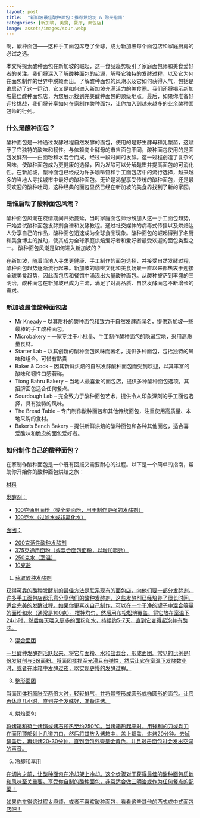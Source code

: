 ```yaml
---
layout: post
title:  "新加坡最佳酸种面包：推荐烘焙坊 & 购买指南"
categories: [新加坡, 美食, 餐厅, 面包店]
image: assets/images/sour.webp
---
```


啊，酸种面包——这种手工面包席卷了全球，成为新加坡每个面包店和家庭厨房的必试之选。

本文将探索酸种面包在新加坡的崛起，这一食品趋势吸引了家庭面包师和美食爱好者的关注。我们将深入了解酸种面包的起源，解释它独特的发酵过程，以及它为何在面包制作的世界中脱颖而出。了解酸种面包的风潮以及它如何获得人气，包括是谁启动了这一运动，它又是如何进入新加坡充满活力的美食圈。我们还将揭示新加坡最佳酸种面包店，为您展示找到完美酸种面包的顶级地点。最后，如果你准备好迎接挑战，我们将分享如何在家制作酸种面包，让你加入到越来越多的业余酸种面包师的行列。

### 什么是酸种面包？

酸种面包是一种通过发酵过程自然发酵的面包，使用的是野生酵母和乳酸菌，这赋予了它独特的酸味和韧性。与依赖商业酵母的市售面包不同，酸种面包使用的是面包发酵剂——由面粉和水混合而成，经过一段时间的发酵。这一过程创造了复杂的风味，使酸种面包成为更健康的选择，因为发酵可以分解麸质并提高面包的可消化性。在新加坡，酸种面包已经成为许多咖啡馆和手工面包店中的流行选择，越来越多的当地人寻找城市中最好的酸种面包。无论是渴望享受传统的酸种面包，还是最受欢迎的酸种吐司，这种经典的面包显然已经在新加坡的美食界找到了新的家园。

### 是谁启动了酸种面包风潮？

酸种面包风潮在疫情期间开始蔓延，当时家庭面包师纷纷加入这一手工面包趋势，开始尝试酸种面包发酵剂食谱和发酵教程。通过社交媒体的病毒式传播以及烘焙达人分享自己的作品，酸种面包迅速成为全球食品现象。酸种面包的崛起得到了名厨和美食博主的推动，使其成为全球家庭烘焙爱好者和爱好者最受欢迎的面包类型之一。
酸种面包风潮是如何进入新加坡的？

在新加坡，随着当地人寻求更健康、手工制作的面包选择，并接受自然发酵过程，酸种面包趋势逐渐流行起来。新加坡的咖啡文化和美食场景一直以来都热衷于迎接全球美食趋势，因此面包店和餐馆中涌现出大量酸种面包。从酸种披萨到丰盛的三明治，酸种面包在新加坡已成为主流，满足了对高品质、自然发酵面包不断增长的需求。

### 新加坡最佳酸种面包店

+ Mr Kneady – 以其质朴的酸种面包和致力于自然发酵而闻名，提供新加坡一些最棒的手工酸种面包。
+ Microbakery – 一家专注于小批量、手工制作酸种面包的隐藏宝地，采用高质量食材。
+ Starter Lab – 以其创新的酸种面包风味而著名，提供多种面包，包括独特的风味和组合。可惜有點貴
+ Baker & Cook – 因其新鲜烘焙的自然发酵酸种面包而受到欢迎，以其丰富的酸味和韧性口感著称。
+ Tiong Bahru Bakery – 当地人最喜爱的面包店，提供多种酸种面包选项，其招牌面包适合任何餐点。
+ Sourdough Lab – 完全致力于酸种面包艺术，提供令人印象深刻的手工面包选择，具有独特的风味。
+ The Bread Table – 专门制作酸种面包和其他传统面包，注重使用高质量、本地采购的食材。
+ Baker’s Bench Bakery – 提供新鲜烘焙的酸种面包和各种其他面包，适合喜爱酸味和脆皮的面包爱好者。

### 如何制作自己的酸种面包？

在家制作酸种面包是一个既有回报又需要耐心的过程。以下是一个简单的指南，帮助你开始你的酸种面包烘焙之旅：

<u>材料<u>

发酵剂：
+ 100克通用面粉（或全麦面粉，用于制作更强的发酵剂）
+ 100克水（过滤水或非氯化水）

面团：
+ 200克活性酸种发酵剂
+ 375克通用面粉（或混合面包面粉，以增加嚼劲）
+ 250克水（室温）
+ 10克盐

1. 获取酸种发酵剂

获得可靠的酸种发酵剂的最佳方法是联系现有的面包店，向他们要一部分发酵剂。许多手工面包店都乐意分享他们的酸种发酵剂，这些发酵剂已经培养了很长时间，适合完美的发酵过程。如果你更喜欢自己制作，可以在一个干净的罐子中混合等量的面粉和水（通常是100克）。搅拌均匀，然后用布松松地覆盖。将它放在室温下24小时，然后每天喂入更多的面粉和水，持续约5-7天，直到它变得起泡并有酸味。

2. 混合面团

一旦酸种发酵剂活跃起来，将它与面粉、水和盐混合，形成面团。常见的比例是1份发酵剂与3份面粉。将面团揉捏至光滑且有弹性，然后让它在室温下发酵数小时，或者在冰箱中发酵过夜，以实现更慢的发酵过程。

3. 整形面团

当面团体积膨胀至两倍大时，轻轻排气，并将其整形成圆形或椭圆形的面包。让它再休息几小时，直到完全发酵好，准备烘烤。

4. 烘焙面包

将烤箱和荷兰烤锅或烤石预热至约250°C。当烤箱热起来时，用锋利的刀或剃刀在面团顶部划上几道刀口，然后将其放入烤箱中，盖上锅盖，烘烤20分钟。去掉锅盖后，再烘烤20-30分钟，直到面包外壳呈金黄色，并且敲击面包时会发出空洞的声音。

5. 冷却和享用

在切片之前，让酸种面包在冷却架上冷却。这个步骤对于获得最佳的酸种面包质地和风味至关重要。享受你自制的酸种面包，非常适合做三明治或作为任何餐点的配菜！

如果你觉得这过程太麻烦，或者不喜欢酸种面包，看看这些其他的[西式](https://fromhktosg.github.io/zh/singapore-western-bakery/)或中式面包店吧！